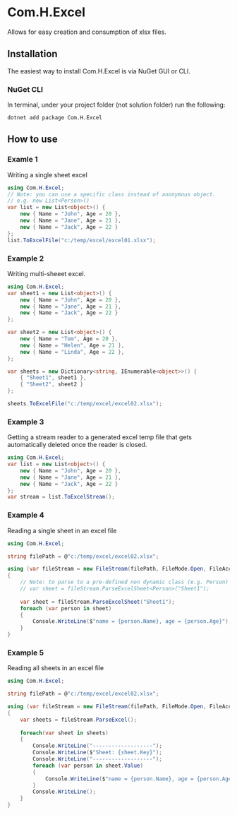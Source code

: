 # Com.H.Excel
Allows for easy creation and consumption of xlsx files. 

## Installation
The easiest way to install Com.H.Excel is via NuGet GUI or CLI.

### NuGet CLI
In terminal, under your project folder (not solution folder) run the following:
```
dotnet add package Com.H.Excel
```

## How to use

### Examle 1
Writing a single sheet excel

```csharp
using Com.H.Excel;
// Note: you can use a specific class instead of anonymous object. 
// e.g. new List<Person>()
var list = new List<object>() {
	new { Name = "John", Age = 20 },
	new { Name = "Jane", Age = 21 },
	new { Name = "Jack", Age = 22 }
};
list.ToExcelFile("c:/temp/excel/excel01.xlsx");
```

### Example 2
Writing multi-sheeet excel.

```csharp
using Com.H.Excel;
var sheet1 = new List<object>() {
	new { Name = "John", Age = 20 },
	new { Name = "Jane", Age = 21 },
	new { Name = "Jack", Age = 22 }
};

var sheet2 = new List<object>() {
	new { Name = "Tom", Age = 20 },
	new { Name = "Helen", Age = 21 },
	new { Name = "Linda", Age = 22 },
};

var sheets = new Dictionary<string, IEnumerable<object>>() {
	{ "Sheet1", sheet1 },
	{ "Sheet2", sheet2 }
};

sheets.ToExcelFile("c:/temp/excel/excel02.xlsx");
```

### Example 3
Getting a stream reader to a generated excel temp file that gets automatically deleted once the reader is closed.

```csharp
using Com.H.Excel;
var list = new List<object>() {
	new { Name = "John", Age = 20 },
	new { Name = "Jane", Age = 21 },
	new { Name = "Jack", Age = 22 }
};
var stream = list.ToExcelStream();
```

### Example 4
Reading a single sheet in an excel file

```csharp
using Com.H.Excel;

string filePath = @"c:/temp/excel/excel02.xlsx";

using (var fileStream = new FileStream(filePath, FileMode.Open, FileAccess.Read, FileShare.ReadWrite))
{
	// Note: to parse to a pre-defined non dynamic class (e.g. Person) use:
    // var sheet = fileStream.ParseExcelSheet<Person>("Sheet1");
	
    var sheet = fileStream.ParseExcelSheet("Sheet1");
    foreach (var person in sheet)
    {
        Console.WriteLine($"name = {person.Name}, age = {person.Age}");
    }
}
```

### Example 5
Reading all sheets in an excel file

```csharp
using Com.H.Excel;

string filePath = @"c:/temp/excel/excel02.xlsx";

using (var fileStream = new FileStream(filePath, FileMode.Open, FileAccess.Read, FileShare.ReadWrite))
{
    var sheets = fileStream.ParseExcel();
    
    foreach(var sheet in sheets)
    {
        Console.WriteLine("-------------------");
        Console.WriteLine($"Sheet: {sheet.Key}");
        Console.WriteLine("-------------------");
        foreach (var person in sheet.Value)
        {
            Console.WriteLine($"name = {person.Name}, age = {person.Age}");
        }
        Console.WriteLine();
    }
}
```